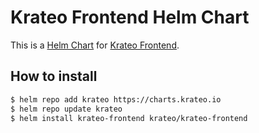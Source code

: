 # Krateo Frontend Helm Chart

This is a [Helm Chart](https://helm.sh/docs/topics/charts/) for [Krateo Frontend](https://github.com/krateoplatformops/krateo-frontend).


## How to install

```sh
$ helm repo add krateo https://charts.krateo.io
$ helm repo update krateo
$ helm install krateo-frontend krateo/krateo-frontend 
```
